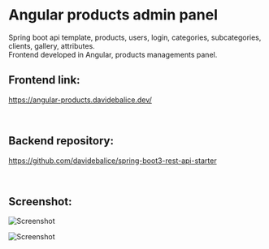 # Angular products admin panel

Spring boot api template, products, users, login, categories, subcategories, clients, gallery, attributes.
<br>
Frontend developed in Angular, products managements panel.

## Frontend link:

https://angular-products.davidebalice.dev/

<br>

## Backend repository:

https://github.com/davidebalice/spring-boot3-rest-api-starter

<br>

## Screenshot:

![Screenshot](https://www.aroundweb.it/screenshot/angular-panel1.jpg)

![Screenshot](https://www.aroundweb.it/screenshot/angular-panel2.jpg)

